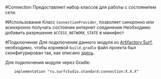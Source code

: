 #Connection
Предоставляет набор классов для работы с состоянитем сети.

#Использование
Класс `ConnectionProvider`, позволяет синхронно или асинхронно получать состояние интернет соединения
Необходимо добавить разрешение `ACCESS_NETWORK_STATE` в манифест

#Подключение
Для подключения данного модуля из [Artifactory Surf](http://artifactory.surfstudio.ru), необходимо, 
чтобы корневой `build.gradle` файл проекта был сконфигурирован так, как описано 
[здесь](https://bitbucket.org/surfstudio/android-standard/overview).
  
Для подключения модуля через Gradle:
```
    implementation "ru.surfstudio.standard:connection:X.X.X"
```